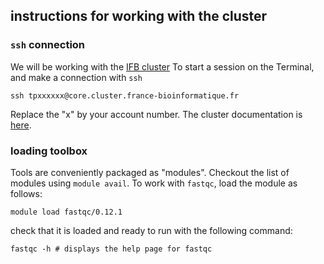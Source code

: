 ## instructions for working with the cluster

### `ssh` connection 

We will be working with the [IFB cluster](https://www.france-bioinformatique.fr/cluster-ifb-core/)
To start a session on the Terminal, and make a connection with `ssh`
```
ssh tpxxxxxx@core.cluster.france-bioinformatique.fr
```
Replace the "x" by your account number. The cluster documentation is [here](https://ifb-elixirfr.gitlab.io/cluster/doc/quick-start/).

### loading toolbox

Tools are conveniently packaged as "modules". Checkout the list of modules using `module avail`. To work with `fastqc`, load the module as follows: 
```
module load fastqc/0.12.1
```
check that it is loaded and ready to run with the following command:
```
fastqc -h # displays the help page for fastqc
```





